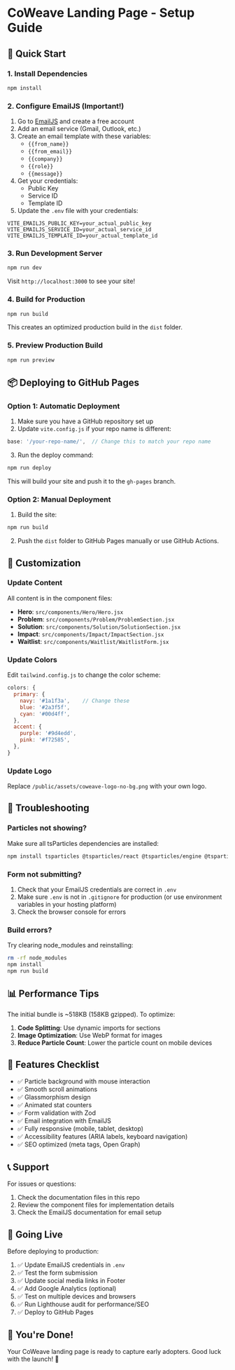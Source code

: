 # CoWeave Landing Page - Setup Guide

## 🚀 Quick Start

### 1. Install Dependencies

```bash
npm install
```

### 2. Configure EmailJS (Important!)

1. Go to [EmailJS](https://www.emailjs.com/) and create a free account
2. Add an email service (Gmail, Outlook, etc.)
3. Create an email template with these variables:
   - `{{from_name}}`
   - `{{from_email}}`
   - `{{company}}`
   - `{{role}}`
   - `{{message}}`
4. Get your credentials:
   - Public Key
   - Service ID
   - Template ID
5. Update the `.env` file with your credentials:

```env
VITE_EMAILJS_PUBLIC_KEY=your_actual_public_key
VITE_EMAILJS_SERVICE_ID=your_actual_service_id
VITE_EMAILJS_TEMPLATE_ID=your_actual_template_id
```

### 3. Run Development Server

```bash
npm run dev
```

Visit `http://localhost:3000` to see your site!

### 4. Build for Production

```bash
npm run build
```

This creates an optimized production build in the `dist` folder.

### 5. Preview Production Build

```bash
npm run preview
```

## 📦 Deploying to GitHub Pages

### Option 1: Automatic Deployment

1. Make sure you have a GitHub repository set up
2. Update `vite.config.js` if your repo name is different:

```javascript
base: '/your-repo-name/',  // Change this to match your repo name
```

3. Run the deploy command:

```bash
npm run deploy
```

This will build your site and push it to the `gh-pages` branch.

### Option 2: Manual Deployment

1. Build the site:
```bash
npm run build
```

2. Push the `dist` folder to GitHub Pages manually or use GitHub Actions.

## 🎨 Customization

### Update Content

All content is in the component files:
- **Hero**: `src/components/Hero/Hero.jsx`
- **Problem**: `src/components/Problem/ProblemSection.jsx`
- **Solution**: `src/components/Solution/SolutionSection.jsx`
- **Impact**: `src/components/Impact/ImpactSection.jsx`
- **Waitlist**: `src/components/Waitlist/WaitlistForm.jsx`

### Update Colors

Edit `tailwind.config.js` to change the color scheme:

```javascript
colors: {
  primary: {
    navy: '#1a1f3a',    // Change these
    blue: '#2a3f5f',
    cyan: '#00d4ff',
  },
  accent: {
    purple: '#9d4edd',
    pink: '#f72585',
  },
}
```

### Update Logo

Replace `/public/assets/coweave-logo-no-bg.png` with your own logo.

## 🐛 Troubleshooting

### Particles not showing?

Make sure all tsParticles dependencies are installed:
```bash
npm install tsparticles @tsparticles/react @tsparticles/engine @tsparticles/slim
```

### Form not submitting?

1. Check that your EmailJS credentials are correct in `.env`
2. Make sure `.env` is not in `.gitignore` for production (or use environment variables in your hosting platform)
3. Check the browser console for errors

### Build errors?

Try clearing node_modules and reinstalling:
```bash
rm -rf node_modules
npm install
npm run build
```

## 📊 Performance Tips

The initial bundle is ~518KB (158KB gzipped). To optimize:

1. **Code Splitting**: Use dynamic imports for sections
2. **Image Optimization**: Use WebP format for images
3. **Reduce Particle Count**: Lower the particle count on mobile devices

## 🎯 Features Checklist

- ✅ Particle background with mouse interaction
- ✅ Smooth scroll animations
- ✅ Glassmorphism design
- ✅ Animated stat counters
- ✅ Form validation with Zod
- ✅ Email integration with EmailJS
- ✅ Fully responsive (mobile, tablet, desktop)
- ✅ Accessibility features (ARIA labels, keyboard navigation)
- ✅ SEO optimized (meta tags, Open Graph)

## 📞 Support

For issues or questions:
1. Check the documentation files in this repo
2. Review the component files for implementation details
3. Check the EmailJS documentation for email setup

## 🚀 Going Live

Before deploying to production:

1. ✅ Update EmailJS credentials in `.env`
2. ✅ Test the form submission
3. ✅ Update social media links in Footer
4. ✅ Add Google Analytics (optional)
5. ✅ Test on multiple devices and browsers
6. ✅ Run Lighthouse audit for performance/SEO
7. ✅ Deploy to GitHub Pages

## 🎉 You're Done!

Your CoWeave landing page is ready to capture early adopters. Good luck with the launch! 🚀
